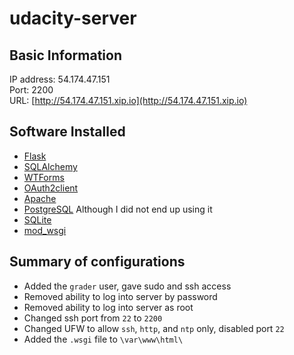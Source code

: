 # udacity-server

## Basic Information
IP address: 54.174.47.151\
Port: 2200\
URL: [http://54.174.47.151.xip.io](http://54.174.47.151.xip.io)

## Software Installed
* [Flask](http://flask.pocoo.org/)
* [SQLAlchemy](https://www.sqlalchemy.org/)
* [WTForms](https://flask-wtf.readthedocs.io/en/stable/)
* [OAuth2client](https://pypi.org/project/oauth2client/)
* [Apache](https://httpd.apache.org/)
* [PostgreSQL](https://www.postgresql.org/) Although I did not end up using it
* [SQLite](https://www.sqlite.org/index.html)
* [mod_wsgi](https://modwsgi.readthedocs.io/en/develop/)

## Summary of configurations
* Added the `grader` user, gave sudo and ssh access
* Removed ability to log into server by password
* Removed ability to log into server as root
* Changed ssh port from `22` to `2200`
* Changed UFW to allow `ssh`, `http`, and `ntp` only, disabled port `22`
* Added the `.wsgi` file to `\var\www\html\`
